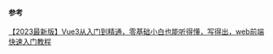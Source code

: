 #### 参考

[【2023最新版】Vue3从入门到精通，零基础小白也能听得懂，写得出，web前端快速入门教程
](https://www.bilibili.com/video/BV1Rs4y127j8/)